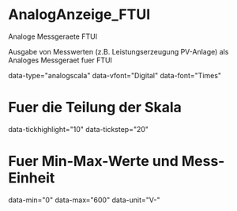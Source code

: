 # AnalogAnzeige_FTUI
Analoge Messgeraete FTUI 

Ausgabe von Messwerten (z.B. Leistungserzeugung PV-Anlage) als Analoges Messgeraet fuer FTUI

data-type="analogscala" 
data-vfont="Digital" data-font="Times"

# Fuer die Teilung der Skala
data-tickhighlight="10" data-tickstep="20"                                  

# Fuer Min-Max-Werte und Mess-Einheit
data-min="0" data-max="600" data-unit="V-"
